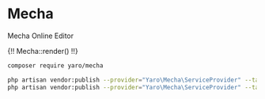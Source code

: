 # Mecha
Mecha Online Editor

{!! Mecha::render() !!}


```bash
composer require yaro/mecha

php artisan vendor:publish --provider="Yaro\Mecha\ServiceProvider" --tag="config"
php artisan vendor:publish --provider="Yaro\Mecha\ServiceProvider" --tag="public"
```
